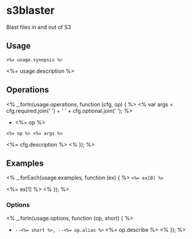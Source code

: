 # s3blaster

Blast files in and out of S3

## Usage

```<%= usage.synopsis %>```

<%= usage.description %>

## Operations
<% _.forIn(usage.operations, function (cfg, op) { %>
<% var args = cfg.required.join(' ') + ' ' + cfg.optional.join(' '); %>
* <%= op %>

```<%= op %> <%= args %>```

<%= cfg.description %>
<% }); %>

## Examples
<% _.forEach(usage.examples, function (ex) { %>
```<%= ex[0] %>```

<%= ex[1] %>
<% }); %>

### Options
<% _.forIn(usage.options, function (op, short) { %>
* ```--<%= short %>, --<%= op.alias %>```
<%= op.describe %>
<% }); %>
